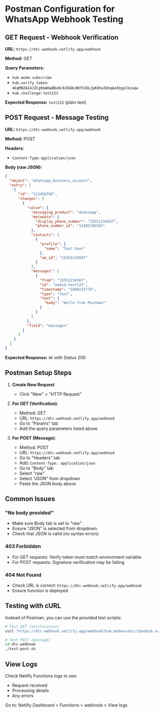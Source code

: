 # Postman Configuration for WhatsApp Webhook Testing

## GET Request - Webhook Verification

**URL:** `https://dtc-webhook.netlify.app/webhook`

**Method:** GET

**Query Parameters:**
- `hub.mode`: `subscribe`
- `hub.verify_token`: `AkqMBZAI4JZCg9mAHwBBxKL9J8G8L0H7S3OL3pK8ha3GhqAo81gplkzaqw`
- `hub.challenge`: `test123`

**Expected Response:** `test123` (plain text)

## POST Request - Message Testing

**URL:** `https://dtc-webhook.netlify.app/webhook`

**Method:** POST

**Headers:**
- `Content-Type`: `application/json`

**Body (raw JSON):**
```json
{
  "object": "whatsapp_business_account",
  "entry": [
    {
      "id": "123456789",
      "changes": [
        {
          "value": {
            "messaging_product": "whatsapp",
            "metadata": {
              "display_phone_number": "15551234567",
              "phone_number_id": "12405166565"
            },
            "contacts": [
              {
                "profile": {
                  "name": "Test User"
                },
                "wa_id": "15551234567"
              }
            ],
            "messages": [
              {
                "from": "15551234567",
                "id": "wamid.test123",
                "timestamp": "1669233778",
                "type": "text",
                "text": {
                  "body": "Hello from Postman!"
                }
              }
            ]
          },
          "field": "messages"
        }
      ]
    }
  ]
}
```

**Expected Response:** `OK` with Status 200

## Postman Setup Steps

1. **Create New Request**
   - Click "New" > "HTTP Request"

2. **For GET (Verification)**:
   - Method: GET
   - URL: `https://dtc-webhook.netlify.app/webhook`
   - Go to "Params" tab
   - Add the query parameters listed above

3. **For POST (Message)**:
   - Method: POST  
   - URL: `https://dtc-webhook.netlify.app/webhook`
   - Go to "Headers" tab
   - Add: `Content-Type: application/json`
   - Go to "Body" tab
   - Select "raw"
   - Select "JSON" from dropdown
   - Paste the JSON body above

## Common Issues

### "No body provided"
- Make sure Body tab is set to "raw"
- Ensure "JSON" is selected from dropdown
- Check that JSON is valid (no syntax errors)

### 403 Forbidden
- For GET requests: Verify token must match environment variable
- For POST requests: Signature verification may be failing

### 404 Not Found
- Check URL is correct: `https://dtc-webhook.netlify.app/webhook`
- Ensure function is deployed

## Testing with cURL

Instead of Postman, you can use the provided test scripts:

```bash
# Test GET (verification)
curl "https://dtc-webhook.netlify.app/webhook?hub.mode=subscribe&hub.verify_token=AkqMBZAI4JZCg9mAHwBBxKL9J8G8L0H7S3OL3pK8ha3GhqAo81gplkzaqw&hub.challenge=test123"

# Test POST (message)
cd dtc-webhook
./test-post.sh
```

## View Logs

Check Netlify Functions logs to see:
- Request received
- Processing details
- Any errors

Go to: Netlify Dashboard > Functions > webhook > View logs